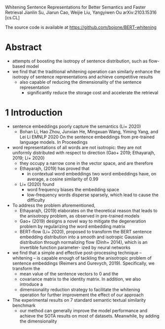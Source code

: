 Whitening Sentence Representations for Better Semantics and Faster Retrieval
Jianlin Su, Jiarun Cao, Weijie Liu, Yangyiwen Ou
arXiv:2103.15316 [cs.CL]

The source code is available at https://github.com/bojone/BERT-whitening

# Abstract

* attempts of boosting the isotropy of sentence distribution,
  such as flow-based model
* we find that the traditional whitening operation can similarly enhance the
  isotropy of sentence representations and achieve competitive results
  * also capable of reducing the dimensionality of the sentence representation
    * significantly reduce the storage cost and accelerate the retrieval

# 1 Introduction

* sentence embeddings poorly capture the semantics (Li+ 2020)
  * Bohan Li, Hao Zhou, Junxian He, Mingxuan Wang, Yiming Yang, and Lei Li
    EMNLP 2020
    On the sentence embeddings from pre-trained language models. In Proceedings
* word representations of all words are not isotropic:
  they are not uniformly distributed with respect to direction
  (Gao+ 2019; Ethayarajh, 2019; Li+ 2020)
  * they occupy a narrow cone in the vector space, and are therefore
  * Ethayarajh, (2019) has proved that
    * in contextual word embeddings two word embeddings have, on average, a
      cosine similarity of 0.99
  * Li+ (2020) found
    * word frequency biases the embedding space
    * low-frequency words disperse sparsely, which lead to cause the difficulty
* To address the problem aforementioned,
  * Ethayarajh, (2019) elaborates on the theoretical reason that leads to the
    anisotropy problem, as observed in pre-trained models
  * Gao+ (2019) designs a novel way to mitigate the degeneration problem by
    regularizing the word embedding matrix
  * BERT-flow (Li+ 2020), proposed to transform the BERT sentence embedding
    distribution into a smooth and isotropic Gaussian distribution through
    normalizing flow (Dinh+ 2014), which is an invertible function parameter-
    ized by neural networks
* we find that a simple and effective post-processing technique – whitening – is
  capable enough of tackling the anisotropic problem of sentence embeddings
  (Reimers and Gurevych, 2019). Specifically, we transform the
  * mean value of the sentence vectors to 0 and the
  * covariance matrix to the identity matrix. In addition, we also introduce a
  * dimensionality reduction strategy to facilitate the whitening operation for
    further improvement the effect of our approach
* The experimental results on 7 standard semantic textual similarity benchmark
  * our method can generally improve the model performance and achieve the SOTA
    results on most of datasets.  Meanwhile, by adding the dimensionality

